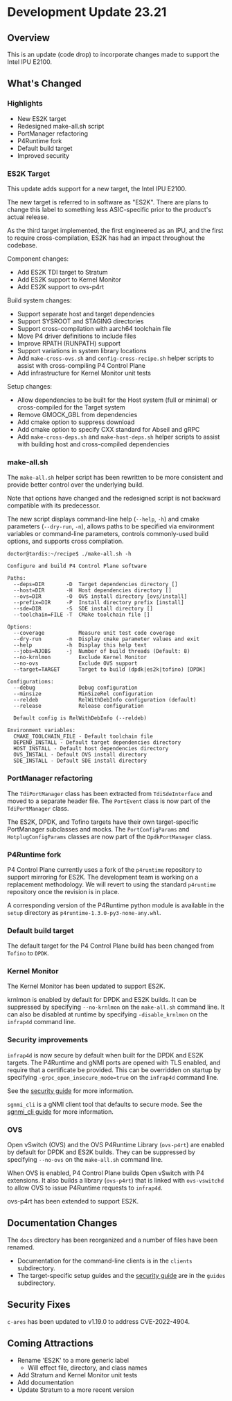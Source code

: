 # Development Update 23.21

## Overview

This is an update (code drop) to incorporate changes made to support
the Intel IPU E2100.

## What's Changed

### Highlights

- New ES2K target
- Redesigned make-all.sh script
- PortManager refactoring
- P4Runtime fork
- Default build target
- Improved security

### ES2K Target

This update adds support for a new target, the Intel IPU E2100.

The new target is referred to in software as "ES2K". There are plans to
change this label to something less ASIC-specific prior to the product's
actual release.

As the third target implemented, the first engineered as an IPU, and the first
to require cross-compilation, ES2K has had an impact throughout the codebase.

Component changes:

- Add ES2K TDI target to Stratum
- Add ES2K support to Kernel Monitor
- Add ES2K support to ovs-p4rt

Build system changes:

- Support separate host and target dependencies
- Support SYSROOT and STAGING directories
- Support cross-compilation with aarch64 toolchain file
- Move P4 driver definitions to include files
- Improve RPATH (RUNPATH) support
- Support variations in system library locations
- Add `make-cross-ovs.sh` and `config-cross-recipe.sh` helper scripts
  to assist with cross-compiling P4 Control Plane
- Add infrastructure for Kernel Monitor unit tests

Setup changes:

- Allow dependencies to be built for the Host system (full or minimal)
  or cross-compiled for the Target system
- Remove GMOCK_GBL from dependencies
- Add cmake option to suppress download
- Add cmake option to specify CXX standard for Abseil and gRPC
- Add `make-cross-deps.sh` and `make-host-deps.sh` helper scripts to assist
  with building host and cross-compiled dependencies

### make-all.sh

The `make-all.sh` helper script has been rewritten to be more consistent
and provide better control over the underlying build.

Note that options have changed and the redesigned script is not backward
compatible with its predecessor.

The new script displays command-line help (`--help`, `-h`) and cmake parameters
(`--dry-run`, `-n`), allows paths to be specified via environment variables
or command-line parameters, controls commonly-used build options, and supports
cross compilation.

```text
doctor@tardis:~/recipe$ ./make-all.sh -h

Configure and build P4 Control Plane software

Paths:
  --deps=DIR       -D  Target dependencies directory []
  --host=DIR       -H  Host dependencies directory []
  --ovs=DIR        -O  OVS install directory [ovs/install]
  --prefix=DIR     -P  Install directory prefix [install]
  --sde=DIR        -S  SDE install directory []
  --toolchain=FILE -T  CMake toolchain file []

Options:
  --coverage           Measure unit test code coverage
  --dry-run        -n  Display cmake parameter values and exit
  --help           -h  Display this help text
  --jobs=NJOBS     -j  Number of build threads (Default: 8)
  --no-krnlmon         Exclude Kernel Monitor
  --no-ovs             Exclude OVS support
  --target=TARGET      Target to build (dpdk|es2k|tofino) [DPDK]

Configurations:
  --debug              Debug configuration
  --minsize            MinSizeRel configuration
  --reldeb             RelWithDebInfo configuration (default)
  --release            Release configuration

  Default config is RelWithDebInfo (--reldeb)

Environment variables:
  CMAKE_TOOLCHAIN_FILE - Default toolchain file
  DEPEND_INSTALL - Default target dependencies directory
  HOST_INSTALL - Default host dependencies directory
  OVS_INSTALL - Default OVS install directory
  SDE_INSTALL - Default SDE install directory
  ```

### PortManager refactoring

The `TdiPortManager` class has been extracted from `TdiSdeInterface` and
moved to a separate header file. The `PortEvent` class is now part of the
`TdiPortManager` class.

The ES2K, DPDK, and Tofino targets have their own target-specific PortManager
subclasses and mocks. The `PortConfigParams` and `HotplugConfigParams` classes
are now part of the `DpdkPortManager` class.

### P4Runtime fork

P4 Control Plane currently uses a fork of the `p4runtime` repository to
support mirroring for ES2K. The development team is working on a replacement
methodology. We will revert to using the standard `p4runtime` repository once
the revision is in place.

A corresponding version of the P4Runtime python module is available in the
`setup` directory as `p4runtime-1.3.0-py3-none-any.whl`.

### Default build target

The default target for the P4 Control Plane build has been changed from
`Tofino` to `DPDK`.

### Kernel Monitor

The Kernel Monitor has been updated to support ES2K.

krnlmon is enabled by default for DPDK and ES2K builds. It can be suppressed
by specifying `--no-krnlmon` on the `make-all.sh` command line. It can also
be disabled at runtime by specifying `-disable_krnlmon` on the `infrap4d`
command line.

### Security improvements

`infrap4d` is now secure by default when built for the DPDK and ES2K targets.
The P4Runtime and gNMI ports are opened with TLS enabled, and require that a
certificate be provided. This can be overridden on startup by specifying
`-grpc_open_insecure_mode=true` on the `infrap4d` command line.

See the [security guide](../guides/security-guide.md) for more information.

`sgnmi_cli` is a gNMI client tool that defaults to secure mode. See the
[sgnmi_cli guide](../clients/sgnmi_cli.rst) for more information.

### OVS

Open vSwitch (OVS) and the OVS P4Runtime Library (`ovs-p4rt`) are enabled by
default for DPDK and ES2K builds. They can be suppressed by specifying
`--no-ovs` on the `make-all.sh` command line.

When OVS is enabled, P4 Control Plane builds Open vSwitch with P4 extensions.
It also builds a library (`ovs-p4rt`) that is linked with `ovs-vswitchd` to
allow OVS to issue P4Runtime requests to `infrap4d`.

ovs-p4rt has been extended to support ES2K.

## Documentation Changes

The `docs` directory has been reorganized and a number of files have been
renamed.

- Documentation for the command-line clients is in the `clients` subdirectory.
- The target-specific setup guides and the [security guide](../guides/security-guide.md)
  are in the `guides` subdirectory.

## Security Fixes

`c-ares` has been updated to v1.19.0 to address CVE-2022-4904.

## Coming Attractions

- Rename 'ES2K' to a more generic label
  - Will effect file, directory, and class names
- Add Stratum and Kernel Monitor unit tests
- Add documentation
- Update Stratum to a more recent version
